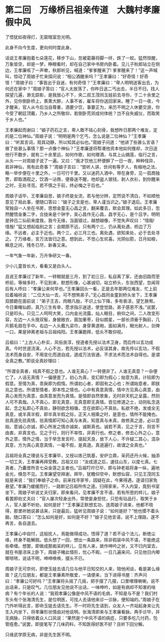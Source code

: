 # 第二回　万缘桥吕祖亲传道　大魏村孝廉假中风

了悟犹如夜得灯，无窗暗室忽光明。

此身不向今生度，更向何时度此身。

话说王孝廉抱着七朵莲花，移步下山，忽被葛藤将脚一绊，跌了一蛟。猛然惊醒，万象皆空，却是一梦。睁眼看时，却在自己家中书房内卧着。见儿子秋郎站立在侧边，王孝廉咳了一声嗽，秋郎听见，喊道：“爹爹醒来了! 爹爹醒来了！”这一声喊叫，惊动了周娘子忙来探问说：“相公酒醒来吗？”王孝廉曰：“好奇怪！好奇怪！”周娘子曰：“事皆出于自迷，有何奇怪？”王孝廉曰：“卑人明明送客出去，为何还在家中？”周娘子答曰：“官人太放荡了，你昨日送二丐出去，半日不归，找人探望几遍，渺无踪影，是我放心不下，央二叔王茂同玉娃前去寻你，于二十余里之外，见你倒卧桥上，熏熏大醉，人事不省，雇车将你送回家来。睡了一日一夜，今才醒来，官人从今后当自尊重，酒要少饮，事要正为，来历不明之人休要交游，你今受了朝廷顶戴，乃乡人之所敬仰，若倒卧荒郊成何体统？岂不自失威仪，而取笑于乡人也。”

王孝廉起而谢曰：“娘子药石之言，卑人敢不铭心刻骨，我想昨日那两个难友，定的是二位神仙。”周娘子说：“明明是两个乞丐，怎么说是二位神仙？”王孝廉曰：“听其言词，观其动静，所以知其必仙也。”周娘子问道：“他讲了些甚么言语？做了些甚么事情？那一点像个神仙？”王孝廉遂将帮凑他资本他如何推却，次日送他行不数步，就有二十余里远，如何作歌，如何赠酒，与其上山摘莲，临行之言，从头一一对周娘子说了一遍。又曰：“我才饮他三杯便醉了一日一夜，种种怪异，若非神仙，焉有此奇事？”周娘子言曰：“尝听人讲，世间有等歹人，有缩地之法，略一举步便在十里之外，一日可行千里。又以迷药入酒中，带在身旁，见一孤商独贾，即取酒观之，饮酒一沾唇，便昏迷不醒，他却盗人银钱，剥人衣衫，到你醒来之时，无处寻觅。若不慎之于前，终必悔之于后也。”

周娘子话毕，王孝廉自思，娘子终是女流，若与他分辨，定然说不清白，不如顺他意见了局此事，便随口答曰：“娘子之言是也，卑人谨当识之。”娘子退后。王孝廉常独自一人坐在书房，思想金童无心昌之言，翻来覆去，默会其理。如此多日，忽然醒悟金重二字，合拢来是个钟字，吴心昌作无心昌，昌字无心，是个吕字。明明是钟吕二仙前来度我，我今无缘，当面错过，越想越像，不觉失声叹曰：“惜哉! 惜哉! ”猛又想起临别之言；会期原不远，只有两个三，仍从离处遇，桥边了万缘。不远者，必主于近也。两个三，必三月三也。离处遇，欲知来处，必于去处寻之。了万缘者，言万法皆归之意。想到此，不觉心生欢喜。光阴似箭，日月如梭，瞬息之间，残冬已尽，新春又来。

一年气象一年新，万卉争研又一春。

少小儿童皆长大，看看又是白头人。

且说王孝廉过了新年，一转眼就是三月，到了初三日，私自离了家，还由旧路而至桥前，等候多时，不见到来，默想形像，心甚诚切，站立桥头，东张西望，忽闻背后有人呼曰：“孝廉公来何早也。”王孝廉回头一看，正是去年那两位难友，忙上前拉着袖袄说：“二位大仙一去，可不想煞弟子。”无心昌同金童到桥头坐下，王孝廉双膝跪在面前说：“弟子王吉，肉眼凡胎，不识上仙下降，多有亵渎，望乞赦宥。今日重睹仙颜，真乃三生有幸，愿求指示迷途，使登觉路，弟子感恩不浅。”说罢，只是叩头。只见二人呵呵大笑，口内金光流露，灿人眼目，俯仰之间，二人改变形容，左边一人头挽双髻，身披敞衣，面加重枣，目似朗星，一部长须垂于胸前，几片鹅毛扇在手中。右边一人头戴九梁巾，身穿黄道袍，面如满月，眼光射人，剑俾一口，果是钟离老祖与吕祖纯阳。王孝廉跪拜，低头不敢仰视。

吕祖曰：“上古人心朴实，风俗良淳，授道者先授以法术卫身，而后传以玄功成真。今时世道浇漓，人心不古，若先授以法术，必反误其身，故先传以玄功，不假法术而身自安，不用变化而道自成，道成万法皆通，不求法术而法术自得也。是谓全真之教。”即说全真妙理曰：

“所谓全真者，纯真不假之意也。人谁无真心？一转便非了。人谁无真意？一杂便亡了。人话无真情？一偏便差了。初心为真，变幻即为假心；始意为真，计较即为假意。至情为真，乖戾即为假惰。所谓初心者，即固有之心也；所谓始意者，即朕兆之意也。所谓至情者，即本性之情也。心中有真意真情，情中方见真心真意，由真心发而为真意，由真意发而为真情。是情即自然景象，无时非天机之呈露，然则人可不真哉。入不真心，即无真意，无真意即无真情。尝见修道之士，动则私念迭起，念之私即心不真处，静则欲念相循，念在欲即心不真处。私欲不绝，发或全无真意，或半真半假，即半真半假之际，正天人相乘之时，是意也，情所不能掩也。验真道先验真情，验真情即可知心真与未真，知意真与未真，故修真之道，必以意始，意诚心亦诚，即心所发之情亦诚矣，诚斯真也。诚若不真，见之于言，则言不由衷，非真言也。见之于行，则行不率性，非真行也。修之者，修去心外之心，意外之意，情外之情，当于举念发言时，提起天良，放下人心，不许疑二其心，混杂其意，方为真心真意真情，一毫不假，是真道。真道遍行，故谓之全真也。”

吕祖将全真之理说与王孝廉毕，又授以炼己筑基，安炉立鼎，采药还丹火候，抽添一切工夫，王孝廉再拜受教。吕祖又曰：“汝成道之后，速往山东，以度七真。七真者，乃囊昔所言七朵金莲之主者也。”吕祖叮咛已毕，即与钟老祖将身一纵，遍地金光，倏忽不见。王孝廉望空拜谢，拜毕，犹瞻仰空中，默想仙容，只见王茂同玉娃是来说：“我们奉娘子之命。前来找寻家爷，因疑在此，今果得遇，遂请归家免悬望。”孝廉乃缓缓而行，一路默记吕祖所传之道。归得家来，不入内室，竟到书室坐下。周娘子听说丈夫归家，即来看问，见孝廉不言不语，若有所思的样儿，娘子看罢即劝丈夫曰：“官人屡次轻身出外，常使妾身担忧，只恐有玷品行，取笑于乡人，官人屡不听劝，如何是好？”王孝廉正默想玄功，连周娘子进来，他都不晓得，那里听她说甚话来，只是最后，猛听见周娘子说：“如何是好？”他也摸不着头脑，随口答曰：“怎么如何是好，如何是不好？”娘子见他言语，说不上理路，遂不再言，各自退去。

王孝廉心中自忖，这般扰人，焉能做得成功，悟得了道？若不设个法儿，断绝尘缘，终身不能解脱。低头想了一回，想出一条路来，除非假装中风不语，不能绝这些牵缠。想罢，即做成那痴呆的样儿，见有人来，故作呻吟之状，又不归内室去，就在书屋凉床上卧下，周娘子睹此情形，忧心不暇，一日几遍来问，只见他日内唧唧哝哝，说话不明，呻呻唤唤，摆头不已。

周娘子无可奈何，即使玉娃去请几位与他平日知交的人来，陪他闲谈，看是甚么缘故？这几位朋友，都是王孝廉素所敬爱，一请便来，当下进得书屋：齐声问曰：“孝廉公可好吗？”王孝廉将头摇了几摇，把手摆了几摆，口里哩理喇喇，说不出话来，只是叹气。几位朋友见他说不出话，一味呻吟，如是有病却不知害的啥病？有个年长的人说：“我观孝廉公像是中风不语的毛病，不知是与不是？我们村东头有个张海清先生，是位明医，可找人去请他来诊一诊脉，便知端的。”周娘子在门外听得此言，即命玉娃去请先生。不一时将先生请到，众友人一齐站起身来让先生入内坐下，将孝廉形状情由对他说明。张海清即来与王孝廉看脉。两手诊毕，并无病脉，只得依着众人口风说：“果然是个中风不语的病症，只要多吃几付药，包管痊愈。”说罢，即提笔写了几味药料，不知医得好医不好？且听下回分解。

只缘武学原无病，非是先生医不明。
